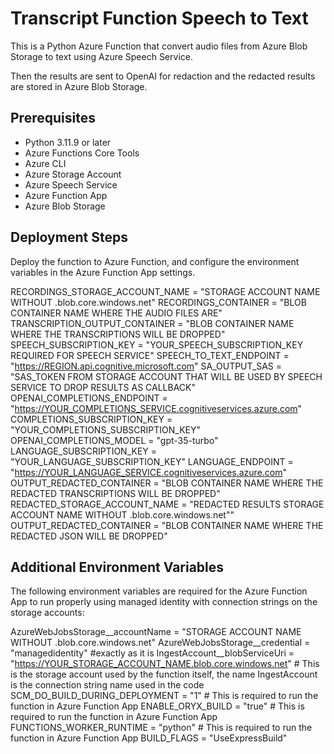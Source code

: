 # Transcript Function Speech to Text

This is a Python Azure Function that convert audio files from Azure Blob Storage to text using Azure Speech Service.

Then the results are sent to OpenAI for redaction and the redacted results are stored in Azure Blob Storage.

## Prerequisites

- Python 3.11.9 or later
- Azure Functions Core Tools
- Azure CLI
- Azure Storage Account
- Azure Speech Service
- Azure Function App
- Azure Blob Storage

## Deployment Steps

Deploy the function to Azure Function, and configure the environment variables in the Azure Function App settings.

RECORDINGS_STORAGE_ACCOUNT_NAME = "STORAGE ACCOUNT NAME WITHOUT .blob.core.windows.net"
RECORDINGS_CONTAINER = "BLOB CONTAINER NAME WHERE THE AUDIO FILES ARE"
TRANSCRIPTION_OUTPUT_CONTAINER = "BLOB CONTAINER NAME WHERE THE TRANSCRIPTIONS WILL BE DROPPED"
SPEECH_SUBSCRIPTION_KEY = "YOUR_SPEECH_SUBSCRIPTION_KEY REQUIRED FOR SPEECH SERVICE"
SPEECH_TO_TEXT_ENDPOINT = "https://REGION.api.cognitive.microsoft.com"
SA_OUTPUT_SAS = "SAS_TOKEN FROM STORAGE ACCOUNT THAT WILL BE USED BY SPEECH SERVICE TO DROP RESULTS AS CALLBACK"
OPENAI_COMPLETIONS_ENDPOINT = "https://YOUR_COMPLETIONS_SERVICE.cognitiveservices.azure.com"
COMPLETIONS_SUBSCRIPTION_KEY = "YOUR_COMPLETIONS_SUBSCRIPTION_KEY"
OPENAI_COMPLETIONS_MODEL = "gpt-35-turbo"
LANGUAGE_SUBSCRIPTION_KEY = "YOUR_LANGUAGE_SUBSCRIPTION_KEY"
LANGUAGE_ENDPOINT = "https://YOUR_LANGUAGE_SERVICE.cognitiveservices.azure.com"
OUTPUT_REDACTED_CONTAINER = "BLOB CONTAINER NAME WHERE THE REDACTED TRANSCRIPTIONS WILL BE DROPPED"
REDACTED_STORAGE_ACCOUNT_NAME = "REDACTED RESULTS STORAGE ACCOUNT NAME WITHOUT .blob.core.windows.net""
OUTPUT_REDACTED_CONTAINER = "BLOB CONTAINER NAME WHERE THE REDACTED JSON WILL BE DROPPED"

## Additional Environment Variables

The following environment variables are required for the Azure Function App to run properly using managed identity with connection strings on the storage accounts:

AzureWebJobsStorage__accountName = "STORAGE ACCOUNT NAME WITHOUT .blob.core.windows.net"
AzureWebJobsStorage__credential = "managedidentity" #exactly as it is
IngestAccount__blobServiceUri = "https://YOUR_STORAGE_ACCOUNT_NAME.blob.core.windows.net" # This is the storage account used by the function itself, the name IngestAccount is the connection string name used in the code
SCM_DO_BUILD_DURING_DEPLOYMENT = "1" # This is required to run the function in Azure Function App
ENABLE_ORYX_BUILD = "true" # This is required to run the function in Azure Function App
FUNCTIONS_WORKER_RUNTIME = "python" # This is required to run the function in Azure Function App
BUILD_FLAGS = "UseExpressBuild"
